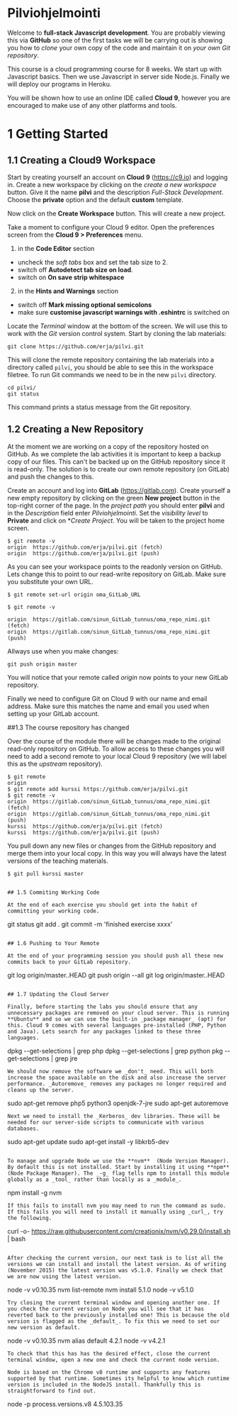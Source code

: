 # Pilviohjelmointi

Welcome to **full-stack Javascript development**. You are probably viewing this via **GitHub** so one of the first tasks we will be carrying out is showing you how to *clone* your own copy of the code and maintain it on *your own Git repository*.

This course is a cloud programming course for 8 weeks. We start up with Javascript basics. Then we use Javascript in server side Node.js. Finally we will deploy our programs in Heroku.

You will be shown how to use an online IDE called **Cloud 9**, however you are encouraged to make use of any other platforms and tools.

# 1 Getting Started

## 1.1 Creating a Cloud9 Workspace

Start by creating yourself an account on **Cloud 9** (https://c9.io) and logging in. Create a new workspace by clicking on the *create a new workspace* button. Give it the name **pilvi** and the  description *Full-Stack Development*. Choose the **private** option and the default **custom** template.

Now click on the **Create Workspace** button. This will create a new project.

Take a moment to configure your Cloud 9 editor. Open the preferences screen from the **Cloud 9 > Preferences** menu.

1. in the **Code Editor** section
  - uncheck the _soft tabs_ box and set the tab size to 2.
  - switch off **Autodetect tab size on load**.
  - switch on **On save strip whitespace**
2. in the **Hints and Warnings** section
  - switch off **Mark missing optional semicolons**
  - make sure **customise javascript warnings with .eshintrc** is switched on

Locate the _Terminal_ window at the bottom of the screen. We will use this to work with the _Git_ version control system. Start by cloning the lab materials:
```
git clone https://github.com/erja/pilvi.git
```
This will clone the remote repository containing the lab materials into a directory called `pilvi`, you should be able to see this in the workspace filetree. To run Git commands we need to be in the new `pilvi` directory.
```
cd pilvi/
git status
```
This command prints a status message from the Git repository.

## 1.2 Creating a New Repository

At the moment we are working on a copy of the repository hosted on GitHub. As we complete the lab activities it is important to keep a backup copy of our files. This can't be backed up on the GitHub repository since it is read-only. The solution is to create our own remote repository (on GitLab) and push the changes to this.

Create an account and log into **GitLab** (https://gitlab.com). Create yourself a new empty repository by clicking on the green **New project** button in the top-right corner of the page. In the *project path* you should enter **pilvi** and in the *Description* field enter *Pilviohjelmointi*. Set the *visibility level* to **Private** and click on **Create Project*. You will be taken to the project home screen.


```
$ git remote -v
origin	https://github.com/erja/pilvi.git (fetch)
origin	https://github.com/erja/pilvi.git (push)
```

As you can see your workspace points to the readonly version on GitHub. Lets change this to point to our read-write repository on GitLab. Make sure you substitute your own URL.

```
$ git remote set-url origin oma_GitLab_URL

$ git remote -v

origin	https://gitlab.com/sinun_GitLab_tunnus/oma_repo_nimi.git (fetch)
origin	https://gitlab.com/sinun_GitLab_tunnus/oma_repo_nimi.git (push)
```


Allways use when you make changes:

```
git push origin master
```

You will notice that your remote called *origin* now points to your new GitLab repository.

Finally we need to configure Git on Cloud 9 with our name and email address. Make sure this matches the name and email you used when setting up your GitLab account.

##1.3 The course repository has changed

Over the course of the module there will be changes made to the original read-only repository on GitHub. To allow access to these changes you will need to add a second remote to your local Cloud 9 repository (we will label this as the *upstream* repository).

```
$ git remote
origin
$ git remote add kurssi https://github.com/erja/pilvi.git
$ git remote -v
origin	https://gitlab.com/sinun_GitLab_tunnus/oma_repo_nimi.git (fetch)
origin	https://gitlab.com/sinun_GitLab_tunnus/oma_repo_nimi.git (push)
kurssi	https://github.com/erja/pilvi.git (fetch)
kurssi	https://github.com/erja/pilvi.git (push)
```

You pull down any new files or changes from the GitHub repository and merge them into your local copy. In this way you will always have the latest versions of the teaching materials. 

```
$ git pull kurssi master
```

```

## 1.5 Commiting Working Code

At the end of each exercise you should get into the habit of committing your working code.
```
git status
git add .
git commit -m 'finished exercise xxxx'
```

## 1.6 Pushing to Your Remote

At the end of your programming session you should push all these new commits back to your GitLab repository.
```
git log origin/master..HEAD
git push origin --all
git log origin/master..HEAD
```

## 1.7 Updating the Cloud Server

Finally, before starting the labs you should ensure that any unnecessary packages are removed on your cloud server. This is running **Ubuntu** and so we can use the built-in _package manager_ (apt) for this. Cloud 9 comes with several languages pre-installed (PHP, Python and Java). Lets search for any packages linked to these three languages.
```
dpkg --get-selections | grep php
dpkg --get-selections | grep python
pkg --get-selections | grep jre
```
We should now remove the software we _don't_ need. This will both increase the space available on the disk and also increase the server performance. _Autoremove_ removes any packages no longer required and cleans up the server.
```
sudo apt-get remove php5 python3 openjdk-7-jre
sudo apt-get autoremove
```
Next we need to install the _Kerberos_ dev libraries. These will be needed for our server-side scripts to communicate with various databases.
```
sudo apt-get update
sudo apt-get install -y libkrb5-dev
```

To manage and upgrade Node we use the **nvm**  (Node Version Manager). By default this is not installed. Start by installing it using **npm** (Node Package Manager). The _-g_ flag tells npm to install this module globally as a _tool_ rather than locally as a _module_.
```
npm install -g nvm
```
If this fails to install nvm you may need to run the command as sudo. If this fails you will need to install it manually using _curl_, try the following.
```
curl -o- https://raw.githubusercontent.com/creationix/nvm/v0.29.0/install.sh | bash
```

After checking the current version, our next task is to list all the versions we can install and install the latest version. As of writing (November 2015) the latest version was v5.1.0. Finally we check that we are now using the latest version.
```
node -v
  v0.10.35
nvm list-remote
nvm install 5.1.0
node -v
  v5.1.0
```
Try closing the current terminal window and opening another one. If you check the current version on Node you will see that it has reverted back to the previously installed one! This is because the old version is flagged as the _default_. To fix this we need to set our new version as default.
```
node -v
  v0.10.35
nvm alias default 4.2.1
node -v
  v4.2.1
```
To check that this has has the desired effect, close the current terminal window, open a new one and check the current node version.

Node is based on the Chrome v8 runtime and supports any features supported by that runtime. Sometimes its helpful to know which runtime version is included in the NodeJS install. Thankfully this is straightforward to find out.
```
node -p process.versions.v8
  4.5.103.35
```

